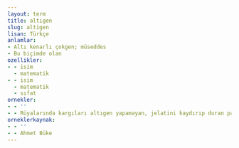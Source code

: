 ```yaml
---
layout: term
title: altıgen
slug: altigen
lisan: Türkçe
anlamlar:
- Altı kenarlı çokgen; müseddes
- Bu biçimde olan
ozellikler:
- - isim
  - matematik
- - isim
  - matematik
  - sıfat
ornekler:
- - ''
- - Rüyalarında kargıları altıgen yapamayan, jelatini kaydırıp duran parmaklarını görüyordu sürekli.
orneklerkaynak:
- - ''
- - Ahmet Büke
---
```

